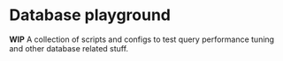 # Database playground
**WIP**
A collection of scripts and configs to test query performance tuning and other database related stuff.
